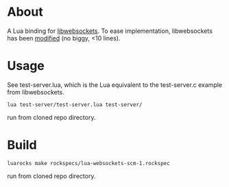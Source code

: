 About
=====

A Lua binding for [libwebsockets](http://git.warmcat.com/cgi-bin/cgit/libwebsockets). To ease implementation, libwebsockets has been [modified](https://github.com/lipp/libwebsockets-exp) (no biggy, <10 lines). 

Usage
=====

See test-server.lua, which is the Lua equivalent to the test-server.c example from libwebsockets.

```shell
lua test-server/test-server.lua test-server/ 
```
run from cloned repo directory.

Build
=====

```shell 
luarocks make rockspecs/lua-websockets-scm-1.rockspec 
```
run from cloned repo directory.
